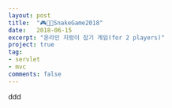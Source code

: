 ```yaml
---
layout: post
title:  "🎮🐍🐛SnakeGame2018"
date:   2018-06-15
excerpt: "온라인 지렁이 잡기 게임(for 2 players)"
project: true
tag:
- servlet
- mvc
comments: false
---
```

ddd
